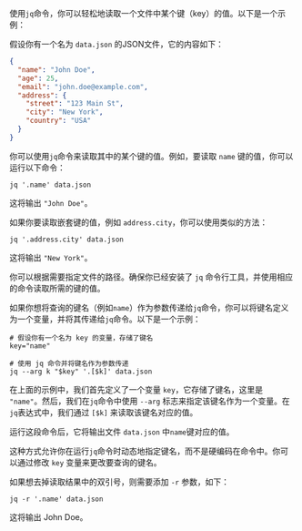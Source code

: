 使用`jq`命令，你可以轻松地读取一个文件中某个键（key）的值。以下是一个示例：

假设你有一个名为 `data.json` 的JSON文件，它的内容如下：

```json
{
  "name": "John Doe",
  "age": 25,
  "email": "john.doe@example.com",
  "address": {
    "street": "123 Main St",
    "city": "New York",
    "country": "USA"
  }
}
```

你可以使用`jq`命令来读取其中的某个键的值。例如，要读取 `name` 键的值，你可以运行以下命令：

```shell
jq '.name' data.json
```

这将输出 `"John Doe"`。

如果你要读取嵌套键的值，例如 `address.city`，你可以使用类似的方法：

```shell
jq '.address.city' data.json
```

这将输出 `"New York"`。

你可以根据需要指定文件的路径。确保你已经安装了 `jq` 命令行工具，并使用相应的命令读取所需的键的值。

如果你想将查询的键名（例如`name`）作为参数传递给`jq`命令，你可以将键名定义为一个变量，并将其传递给`jq`命令。以下是一个示例：

```shell
# 假设你有一个名为 key 的变量，存储了键名
key="name"

# 使用 jq 命令并将键名作为参数传递
jq --arg k "$key" '.[$k]' data.json
```

在上面的示例中，我们首先定义了一个变量 `key`，它存储了键名，这里是 `"name"`。然后，我们在`jq`命令中使用 `--arg` 标志来指定该键名作为一个变量。在`jq`表达式中，我们通过 `[$k]` 来读取该键名对应的值。

运行这段命令后，它将输出文件 `data.json` 中`name`键对应的值。

这种方式允许你在运行`jq`命令时动态地指定键名，而不是硬编码在命令中。你可以通过修改 `key` 变量来更改要查询的键名。

如果想去掉读取结果中的双引号，则需要添加 `-r` 参数，如下：

```shell
jq -r '.name' data.json
```

这将输出 John Doe。
